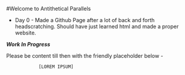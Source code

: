#Welcome to Antithetical Parallels

* Day 0 - Made a Github Page after a lot of back and forth headscratching. Should have just learned html and made a proper website.

***Work In Progress***

Please be content till then with the friendly placeholder below - 

                [LOREM IPSUM]

